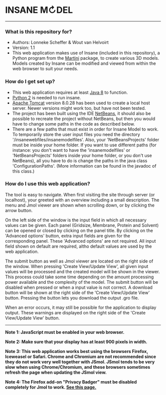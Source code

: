 # INSANE M↻DEL #

---------------------

### What is this repository for? ###

* Authors: Lonneke Scheffer & Wout van Helvoirt
* Version: 1.1
* This web application makes use of Insane (included in this repository), a Python program from the [Martini](http://md.chem.rug.nl/) package, to create various 3D models. Models created by Insane can be modified and viewed from within the web browser to suit your needs.

### How do I get set up? ###

* This web application requires at least [Java 8](https://www.oracle.com/downloads/index.html) to function.
* [Python 2](https://www.python.org/downloads/release/python-2711/) is needed to run insane.
* [Apache Tomcat](http://tomcat.apache.org/download-80.cgi) version 8.0.28 has been used to create a local host server. Newer versions might work too, but have not been tested.
* The project has been built using the IDE [NetBeans](https://netbeans.org/), it should also be possible to recreate the project without NetBeans, but then you would have to change some paths in the code as described below.
* There are a few paths that must exist in order for Insane Model to work. To temporarily store the user input files you need the directory '<your home folder>/insanewebfiles/insanemodelfiles'. Also, your 'NetBeansProjects' folder must be inside your home folder. If you want to use different paths (for instance: you don't want to have the 'insanemodelfiles' or 'NetBeansProjects' folders inside your home folder, or you don't use NetBeans), all you have to do is change the paths in the java class 'ConfigurationPaths'. (More information can be found in the javadoc of this class.)

### How do I use this web application? ###

The tool is easy to navigate. When first visiting the site through server (or localhost), your greeted with an overview including a small description. The menu and Jmol viewer are shown when scrolling down, or by clicking the arrow button.

On the left side of the window is the input field in which all necessary values can be given. Each panel (Gridsize, Membrane, Protein and Solvent) can be opened or closed by clicking on the panel title. By clicking on the 'Advanced options' button, extra input fields are given for the corresponding panel. These 'Advanced options' are not required. All input field shown on default are required, altho default values are used by the web application.

The submit button as well as Jmol viewer are located on the right side of the window. When pressing 'Create View/Update View', all given input values will be processed and the created model will be shown in the viewer. This process could take some time depending on the amount processing power available and the complexity of the model. The submit button will be disabled when pressed or when a input value is not correct. A download button will be shown at the right side of the 'Create View/Update View' button. Pressing the button lets you download the output .gro file.

When an error occurs, it may still be possible for the application to display output. These warnings are displayed on the right side of the 'Create View/Update View' button.

---------------------

**Note 1: JavaScript must be enabled in your web browser.**

**Note 2: Make sure that your display has at least 900 pixels in width.**

**Note 3: This web application works best using the browsers Firefox, Iceweasel or Safari. Chrome and Chromium are not recommended since they do not work very well together with JSmol. JSmol tends to be very slow when using Chrome/Chromium, and these browsers sometimes refresh the page when updating the JSmol view.**

**Note 4: The Firefox add-on "Privacy Badger" must be disabled completely for Jmol to work. [See this page.](http://wiki.jmol.org/index.php/Compatibility)**